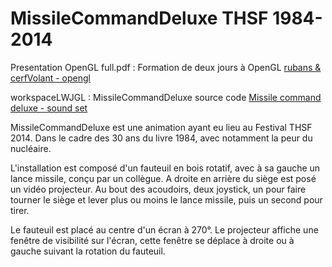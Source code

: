 # MissileCommandDeluxe THSF 1984-2014

Presentation OpenGL full.pdf : Formation de deux jours à OpenGL 
[rubans & cerfVolant - opengl](http://www.youtube.com/watch?v=t2-0ncnkLbU)

workspaceLWJGL : MissileCommandDeluxe source code
[Missile command deluxe - sound set ](http://www.youtube.com/watch?v=YE3d1cP26v8)

MissileCommandDeluxe est une animation ayant eu lieu au Festival THSF 2014. Dans le cadre des 30 ans du livre 1984, avec notamment la peur du nucléaire.

L'installation est composé d'un fauteuil en bois rotatif, avec à sa gauche un lance missile, conçu par un collègue. A droite en arrière du siège est posé un vidéo projecteur. Au bout des acoudoirs, deux joystick, un pour faire tourner le siège et lever plus ou moins le lance missile, puis un second pour tirer.

Le fauteuil est placé au centre d'un écran à 270°. Le projecteur affiche une fenêtre de visibilité sur l'écran, cette fenêtre se déplace à droite ou à gauche suivant la rotation du fauteuil.
